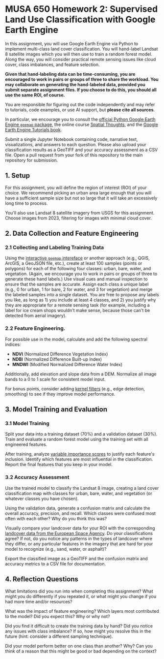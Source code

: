 # MUSA 650 Homework 2: Supervised Land Use Classification with Google Earth Engine

In this assignment, you will use Google Earth Engine via Python to implement multi-class land cover classification. You will hand-label Landsat 8 satellite images which you will then use to train a random forest model. Along the way, you will consider practical remote sensing issues like cloud cover, class imbalances, and feature selection.

**Given that hand-labeling data can be time-consuming, you are encouraged to work in pairs or groups of three to share the workload. You may collaborate on generating the hand-labeled data, provided you submit separate assignment files. If you choose to do this, you should all use the same ROI, of course.**

You are responsible for figuring out the code independently and may refer to tutorials, code examples, or use AI support, but **please cite all sources**.

In particular, we encourage you to consult the [official Python Google Earth Engine `geemap` package](https://geemap.org/), the online course [Spatial Thoughts](https://spatialthoughts.com/courses/google-earth-engine/), and the [Google Earth Engine Tutorials book](https://google-earth-engine.com/).

Submit a single Jupyter Notebook containing code, narrative text, visualizations, and answers to each question. Please also upload your classification results as a GeoTIFF and your accuracy assessment as a CSV file. Open a pull request from your fork of this repository to the main repository for submission.

## 1. Setup

For this assignment, you will define the region of interest (ROI) of your choice. We recommend picking an urban area large enough that you will have a sufficient sample size but not so large that it will take an excessively long time to process.

You'll also use Landsat 8 satellite imagery from USGS for this assignment. Choose images from 2023, filtering for images with minimal cloud cover.

## 2. Data Collection and Feature Engineering

### 2.1 Collecting and Labeling Training Data

Using the [interactive `geemap` intereface](https://www.youtube.com/watch?v=VWh5PxXPZw0) or another approach (e.g., QGIS, ArcGIS, a GeoJSON file, etc.), create at least 100 samples (points or polygons) for each of the following four classes: urban, bare, water, and vegetation. (Again, we encourage you to work in pairs or groups of three to generate these hand labels.) Use visual cues and manual inspection to ensure that the samples are accurate. Assign each class a unique label (e.g., 0 for urban, 1 for bare, 2 for water, and 3 for vegetation) and merge the labeled samples into a single dataset. You are free to propose any labels you like, as long as 1) you include at least 4 classes, and 2) you justify why they are appropriate for a remote sensing task (for example, including a label for ice cream shops wouldn't make sense, because those can't be detected from aerial imagery).

### 2.2 Feature Engineering.

For possible use in the model, calculate and add the following spectral indices:

- **NDVI** (Normalized Difference Vegetation Index)
- **NDBI** (Normalized Difference Built-up Index)
- **MNDWI** (Modified Normalized Difference Water Index)

Additionally, add elevation and slope data from a DEM. Normalize all image bands to a 0 to 1 scale for consistent model input.

For bonus points, consider adding [kernel filters](https://google-earth-engine.com/Advanced-Image-Processing/Neighborhood-based-Image-Transformation/) (e.g., edge detection, smoothing) to see if they improve model performance.

## 3. Model Training and Evaluation

### 3.1 Model Training

Split your data into a training dataset (70%) and a validation dataset (30%). Train and evaluate a random forest model using the training set with all engineered features.

After training, analyze [variable importance scores](https://stackoverflow.com/questions/74519767/interpreting-variable-importance-from-random-forest-in-gee) to justify each feature's inclusion. Identify which features are most influential in the classification. Report the final features that you keep in your model.

### 3.2 Accuracy Assessment

Use the trained model to classify the Landsat 8 image, creating a land cover classification map with classes for urban, bare, water, and vegetation (or whatever classes you have chosen).

Using the validation data, generate a confusion matrix and calculate the overall accuracy, precision, and recall. Which classes were confused most often with each other? Why do you think this was?

Visually compare your landcover data for your ROI with the corresponding [landcover data from the European Space Agency](https://developers.google.com/earth-engine/datasets/catalog/ESA_WorldCover_v200). Do your classifications agree? If not, do you notice any patterns in the types of landcover where they differ, or any particular features in the imagery that are hard for your model to recognize (e.g., sand, water, or asphalt)?

Export the classified image as a GeoTIFF and the confusion matrix and accuracy metrics to a CSV file for documentation.

## 4. Reflection Questions

What limitations did you run into when completing this assignment? What might you do differently if you repeated it, or what might you change if you had more time and/or resources?

What was the impact of feature engineering? Which layers most contributed to the model? Did you expect this? Why or why not?

Did you find it difficult to create the training data by hand? Did you notice any issues with class imbalance? If so, how might you resolve this in the future (hint: consider a different sampling technique).

Did your model perform better on one class than another? Why? Can you think of a reason that this might be good or bad depending on the context?
